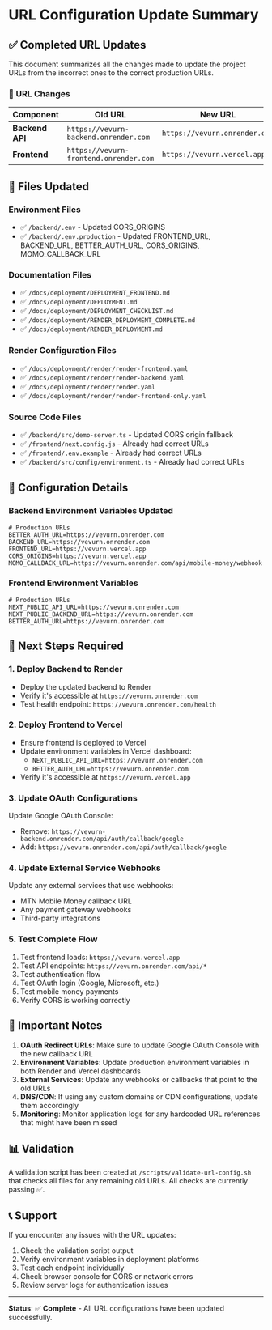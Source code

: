 # URL Configuration Update Summary

## ✅ Completed URL Updates

This document summarizes all the changes made to update the project URLs from the incorrect ones to the correct production URLs.

### 🎯 URL Changes

| Component | Old URL | New URL |
|-----------|---------|---------|
| **Backend API** | `https://vevurn-backend.onrender.com` | `https://vevurn.onrender.com` |
| **Frontend** | `https://vevurn-frontend.onrender.com` | `https://vevurn.vercel.app` |

## 📁 Files Updated

### Environment Files
- ✅ `/backend/.env` - Updated CORS_ORIGINS
- ✅ `/backend/.env.production` - Updated FRONTEND_URL, BACKEND_URL, BETTER_AUTH_URL, CORS_ORIGINS, MOMO_CALLBACK_URL

### Documentation Files
- ✅ `/docs/deployment/DEPLOYMENT_FRONTEND.md`
- ✅ `/docs/deployment/DEPLOYMENT.md`
- ✅ `/docs/deployment/DEPLOYMENT_CHECKLIST.md`
- ✅ `/docs/deployment/RENDER_DEPLOYMENT_COMPLETE.md`
- ✅ `/docs/deployment/RENDER_DEPLOYMENT.md`

### Render Configuration Files
- ✅ `/docs/deployment/render/render-frontend.yaml`
- ✅ `/docs/deployment/render/render-backend.yaml`
- ✅ `/docs/deployment/render/render.yaml`
- ✅ `/docs/deployment/render/render-frontend-only.yaml`

### Source Code Files
- ✅ `/backend/src/demo-server.ts` - Updated CORS origin fallback
- ✅ `/frontend/next.config.js` - Already had correct URLs
- ✅ `/frontend/.env.example` - Already had correct URLs
- ✅ `/backend/src/config/environment.ts` - Already had correct URLs

## 🔧 Configuration Details

### Backend Environment Variables Updated
```env
# Production URLs
BETTER_AUTH_URL=https://vevurn.onrender.com
BACKEND_URL=https://vevurn.onrender.com
FRONTEND_URL=https://vevurn.vercel.app
CORS_ORIGINS=https://vevurn.vercel.app
MOMO_CALLBACK_URL=https://vevurn.onrender.com/api/mobile-money/webhook
```

### Frontend Environment Variables
```env
# Production URLs
NEXT_PUBLIC_API_URL=https://vevurn.onrender.com
NEXT_PUBLIC_BACKEND_URL=https://vevurn.onrender.com
BETTER_AUTH_URL=https://vevurn.onrender.com
```

## 🎯 Next Steps Required

### 1. Deploy Backend to Render
- Deploy the updated backend to Render
- Verify it's accessible at `https://vevurn.onrender.com`
- Test health endpoint: `https://vevurn.onrender.com/health`

### 2. Deploy Frontend to Vercel
- Ensure frontend is deployed to Vercel
- Update environment variables in Vercel dashboard:
  - `NEXT_PUBLIC_API_URL=https://vevurn.onrender.com`
  - `BETTER_AUTH_URL=https://vevurn.onrender.com`
- Verify it's accessible at `https://vevurn.vercel.app`

### 3. Update OAuth Configurations
Update Google OAuth Console:
- Remove: `https://vevurn-backend.onrender.com/api/auth/callback/google`
- Add: `https://vevurn.onrender.com/api/auth/callback/google`

### 4. Update External Service Webhooks
Update any external services that use webhooks:
- MTN Mobile Money callback URL
- Any payment gateway webhooks
- Third-party integrations

### 5. Test Complete Flow
1. Test frontend loads: `https://vevurn.vercel.app`
2. Test API endpoints: `https://vevurn.onrender.com/api/*`
3. Test authentication flow
4. Test OAuth login (Google, Microsoft, etc.)
5. Test mobile money payments
6. Verify CORS is working correctly

## 🚨 Important Notes

1. **OAuth Redirect URLs**: Make sure to update Google OAuth Console with the new callback URL
2. **Environment Variables**: Update production environment variables in both Render and Vercel dashboards
3. **External Services**: Update any webhooks or callbacks that point to the old URLs
4. **DNS/CDN**: If using any custom domains or CDN configurations, update them accordingly
5. **Monitoring**: Monitor application logs for any hardcoded URL references that might have been missed

## 📊 Validation

A validation script has been created at `/scripts/validate-url-config.sh` that checks all files for any remaining old URLs. All checks are currently passing ✅.

## 📞 Support

If you encounter any issues with the URL updates:
1. Check the validation script output
2. Verify environment variables in deployment platforms
3. Test each endpoint individually
4. Check browser console for CORS or network errors
5. Review server logs for authentication issues

---

**Status**: ✅ **Complete** - All URL configurations have been updated successfully.
